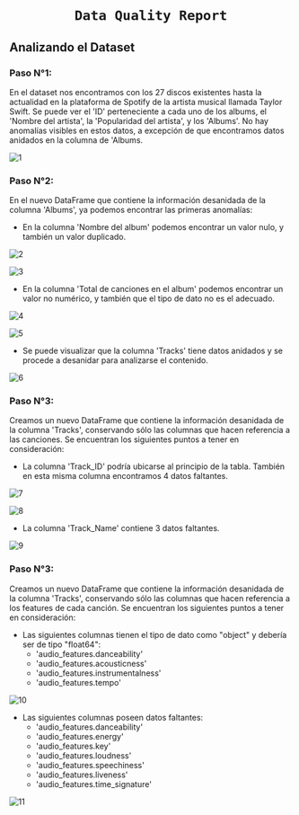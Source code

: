 # <h1 align="center">**`Data Quality Report`**</h1>

## Analizando el Dataset

### **Paso N°1:**

En el dataset nos encontramos con los 27 discos existentes hasta la actualidad en la plataforma de Spotify de la artista musical llamada Taylor Swift.
Se puede ver el 'ID' perteneciente a cada uno de los albums, el 'Nombre del artista', la 'Popularidad del artista', y los 'Albums'. No hay anomalías visibles en estos datos, a excepción de que encontramos datos anidados en la columna de 'Albums.

![1](Images/dataset.png)

### **Paso N°2:**

En el nuevo DataFrame que contiene la información desanidada de la columna 'Albums', ya podemos encontrar las primeras anomalías:
- En la columna 'Nombre del album' podemos encontrar un valor nulo, y también un valor duplicado.

![2](Images/data_albums_null.png)

![3](Images/data_albums_duplicate.png)

- En la columna 'Total de canciones en el album' podemos encontrar un valor no numérico, y también que el tipo de dato no es el adecuado.

![4](Images/data_albums_string.png)

![5](Images/data_albums_dtypes.png)

- Se puede visualizar que la columna 'Tracks' tiene datos anidados y se procede a desanidar para analizarse el contenido.

![6](Images/data_albums.png)

### **Paso N°3:**

Creamos un nuevo DataFrame que contiene la información desanidada de la columna 'Tracks', conservando sólo las columnas que hacen referencia a las canciones. Se encuentran los siguientes puntos a tener en consideración:
- La columna 'Track_ID' podría ubicarse al principio de la tabla. También en esta misma columna encontramos 4 datos faltantes.

![7](Images/data_tracks.png)

![8](Images/data_tracks_null.png)

- La columna 'Track_Name' contiene 3 datos faltantes.

![9](Images/data_tracks_null.png)

### **Paso N°3:**

Creamos un nuevo DataFrame que contiene la información desanidada de la columna 'Tracks', conservando sólo las columnas que hacen referencia a los features de cada canción. Se encuentran los siguientes puntos a tener en consideración:

- Las siguientes columnas tienen el tipo de dato como "object" y debería ser de tipo "float64":
    * 'audio_features.danceability'
    * 'audio_features.acousticness'
    * 'audio_features.instrumentalness'
    * 'audio_features.tempo'

![10](Images/data_tracks_dtypes.png)

- Las siguientes columnas poseen datos faltantes:
    * 'audio_features.danceability'
    * 'audio_features.energy'
    * 'audio_features.key'
    * 'audio_features.loudness'
    * 'audio_features.speechiness'
    * 'audio_features.liveness'
    * 'audio_features.time_signature'

![11](Images/data_af_null.png)